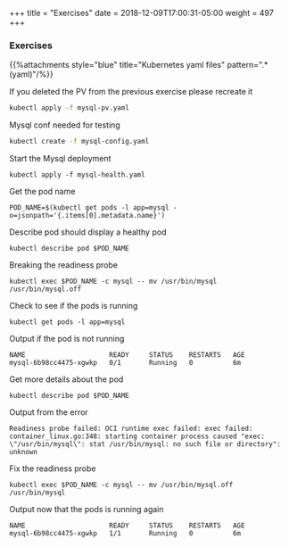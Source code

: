 +++
title = "Exercises"
date = 2018-12-09T17:00:31-05:00
weight = 497
+++

### Exercises

{{%attachments style="blue" title="Kubernetes yaml files" pattern=".*(yaml)"/%}}

If you deleted the PV from the previous exercise please recreate it
```bash
kubectl apply -f mysql-pv.yaml
```

Mysql conf needed for testing
```bash
kubectl create -f mysql-config.yaml
```

Start the Mysql deployment
```
kubectl apply -f mysql-health.yaml
```

Get the pod name
```
POD_NAME=$(kubectl get pods -l app=mysql -o=jsonpath='{.items[0].metadata.name}')
```

Describe pod should display a healthy pod
```
kubectl describe pod $POD_NAME

```

Breaking the readiness probe
```
kubectl exec $POD_NAME -c mysql -- mv /usr/bin/mysql /usr/bin/mysql.off
```

Check to see if the pods is running
```
kubectl get pods -l app=mysql
```

Output if the pod is not running
```
NAME                     READY     STATUS    RESTARTS   AGE
mysql-6b98cc4475-xgwkp   0/1       Running   0          6m
```

Get more details about the pod
```
kubectl describe pod $POD_NAME
```

Output from the error
```
Readiness probe failed: OCI runtime exec failed: exec failed: container_linux.go:348: starting container process caused "exec: \"/usr/bin/mysql\": stat /usr/bin/mysql: no such file or directory": unknown
```

Fix the readiness probe
```
kubectl exec $POD_NAME -c mysql -- mv /usr/bin/mysql.off /usr/bin/mysql
```

Output now that the pods is running again
```
NAME                     READY     STATUS    RESTARTS   AGE
mysql-6b98cc4475-xgwkp   1/1       Running   0          6m
```
